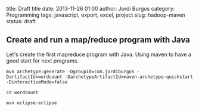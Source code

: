 title: Draft title
date: 2013-11-26 01:00
author: Jordi Burgos
category: Programming
tags: javascript, export, excel, project
slug: hadoop-maven
status: draft

Create and run a map/reduce program with Java
---------------------------------------------

Let's create the first mapreduce program with Java. Using maven to have a good start for next programs.

    mvn archetype:generate -DgroupId=com.jordiburgos -DartifactId=wordcount -DarchetypeArtifactId=maven-archetype-quickstart -DinteractiveMode=false

    cd wordcount
    
    mvn eclipse:eclipse
